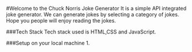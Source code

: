 #Welcome to the Chuck Norris Joke Generator
It is a simple API integrated joke generator. We can generate jokes by selecting a category of jokes. Hope you people will enjoy reading the jokes.

###Tech Stack 
Tech stack used is HTML,CSS and JavaScript.

###Setup on your local machine
1.